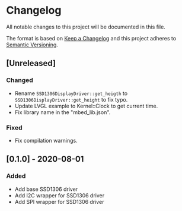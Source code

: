 # Changelog

All notable changes to this project will be documented in this file.

The format is based on [Keep a Changelog](https://keepachangelog.com/en/1.0.0/)
and this project adheres to [Semantic Versioning](https://semver.org/spec/v2.0.0.html).

## [Unreleased]

### Changed

- Rename ``SSD1306DisplayDriver::get_heigth`` to ``SSD1306DisplayDriver::get_height`` to fix typo.
- Update LVGL example to Kernel::Clock to get current time.
- Fix library name in the "mbed_lib.json".

### Fixed

- Fix compilation warnings.

## [0.1.0] - 2020-08-01

### Added

- Add base SSD1306 driver
- Add I2C wrapper for SSD1306 driver
- Add SPI wrapper for SSD1306 driver
